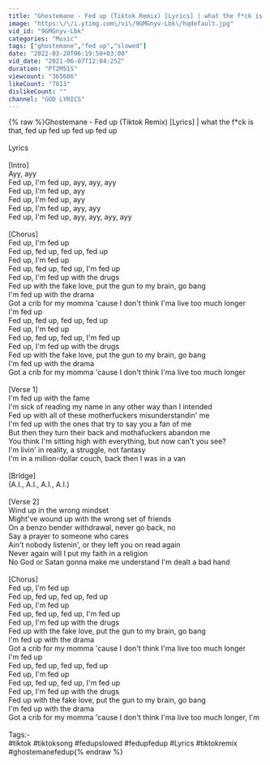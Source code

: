 ```yaml
---
title: "Ghostemane - Fed up (Tiktok Remix) [Lyrics] | what the f*ck is that, fed up fed up fed up fed up"
image: "https:\/\/i.ytimg.com\/vi\/9GMGnyv-Lbk\/hqdefault.jpg"
vid_id: "9GMGnyv-Lbk"
categories: "Music"
tags: ["ghostemane","fed up","slowed"]
date: "2022-03-20T06:19:50+03:00"
vid_date: "2021-06-07T12:04:25Z"
duration: "PT2M51S"
viewcount: "365686"
likeCount: "7813"
dislikeCount: ""
channel: "GOD LYRICS"
---
```

{% raw %}Ghostemane - Fed up (Tiktok Remix) [Lyrics] | what the f*ck is that, fed up fed up fed up fed up<br /><br />Lyrics <br /><br />[Intro]<br />Ayy, ayy<br />Fed up, I'm fed up, ayy, ayy, ayy<br />Fed up, I'm fed up, ayy<br />Fed up, I'm fed up, ayy<br />Fed up, I'm fed up, ayy, ayy<br />Fed up, I'm fed up, ayy, ayy, ayy, ayy<br /><br />[Chorus]<br />Fed up, I'm fed up<br />Fed up, fed up, fed up, fed up<br />Fed up, I'm fed up<br />Fed up, fed up, fed up, I'm fed up<br />Fed up, I'm fed up with the drugs<br />Fed up with the fake love, put the gun to my brain, go bang<br />I'm fed up with the drama<br />Got a crib for my momma 'cause I don't think I'ma live too much longer<br />I'm fed up<br />Fed up, fed up, fed up, fed up<br />Fed up, I'm fed up<br />Fed up, fed up, fed up, I'm fed up<br />Fed up, I'm fed up with the drugs<br />Fed up with the fake love, put the gun to my brain, go bang<br />I'm fed up with the drama<br />Got a crib for my momma 'cause I don't think I'ma live too much longer<br /><br />[Verse 1]<br />I'm fed up with the fame<br />I'm sick of reading my name in any other way than I intended<br />Fed up with all of these motherfuckers misunderstandin' me<br />I'm fed up with the ones that try to say you a fan of me<br />But then they turn their back and mothafuckers abandon me<br />You think I'm sitting high with everything, but now can't you see?<br />I'm livin' in reality, a struggle, not fantasy<br />I'm in a million-dollar couch, back then I was in a van<br /><br />[Bridge]<br />(A.I., A.I., A.I., A.I.)<br /><br />[Verse 2]<br />Wind up in the wrong mindset<br />Might've wound up with the wrong set of friends<br />On a benzo bender withdrawal, never go back, no<br />Say a prayer to someone who cares<br />Ain't nobody listenin', or they left you on read again<br />Never again will I put my faith in a religion<br />No God or Satan gonna make me understand I'm dealt a bad hand<br /><br />[Chorus]<br />Fed up, I'm fed up<br />Fed up, fed up, fed up, fed up<br />Fed up, I'm fed up<br />Fed up, fed up, fed up, I'm fed up<br />Fed up, I'm fed up with the drugs<br />Fed up with the fake love, put the gun to my brain, go bang<br />I'm fed up with the drama<br />Got a crib for my momma 'cause I don't think I'ma live too much longer<br />I'm fed up<br />Fed up, fed up, fed up, fed up<br />Fed up, I'm fed up<br />Fed up, fed up, fed up, I'm fed up<br />Fed up, I'm fed up with the drugs<br />Fed up with the fake love, put the gun to my brain, go bang<br />I'm fed up with the drama<br />Got a crib for my momma 'cause I don't think I'ma live too much longer, I'm<br /><br />Tags:- <br />#tiktok #tiktoksong #fedupslowed #fedupfedup #Lyrics #tiktokremix #ghostemanefedup{% endraw %}
